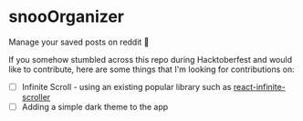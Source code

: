 # snooOrganizer
Manage your saved posts on reddit 🤩

If you somehow stumbled across this repo during Hacktoberfest and would like to contribute, here are some things that I'm looking for contributions on:

- [ ] Infinite Scroll - using an existing popular library such as [react-infinite-scroller](https://www.npmjs.com/package/react-infinite-scroller)
- [ ] Adding a simple dark theme to the app
